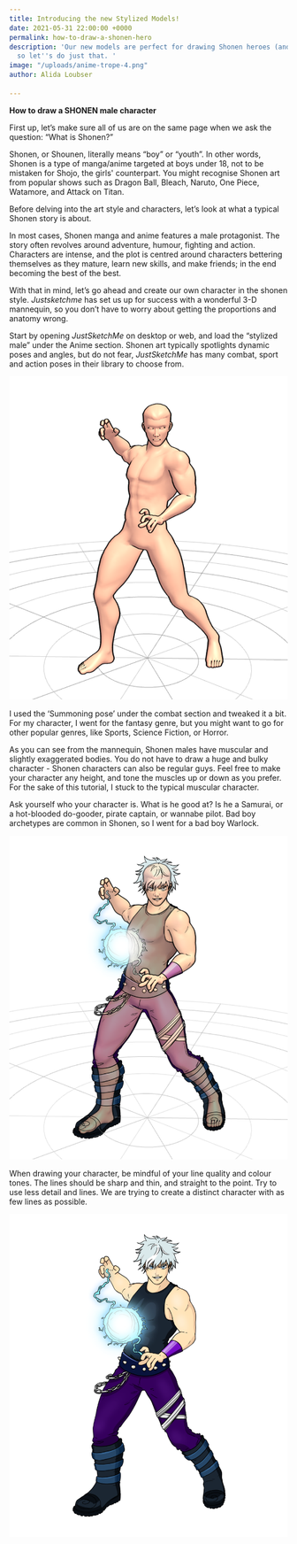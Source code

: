 ```yaml
---
title: Introducing the new Stylized Models!
date: 2021-05-31 22:00:00 +0000
permalink: how-to-draw-a-shonen-hero
description: 'Our new models are perfect for drawing Shonen heroes (and villains)
  so let''s do just that. '
image: "/uploads/anime-trope-4.png"
author: Alida Loubser

---
```

**How to draw a SHONEN male character**

First up, let’s make sure all of us are on the same page when we ask the question: “What is Shonen?”

Shonen, or Shounen, literally means “boy” or “youth”. In other words, Shonen is a type of manga/anime targeted at boys under 18, not to be mistaken for Shojo, the girls' counterpart. You might recognise Shonen art from popular shows such as Dragon Ball, Bleach, Naruto, One Piece, Watamore, and Attack on Titan.

Before delving into the art style and characters, let’s look at what a typical Shonen story is about. 

In most cases, Shonen manga and anime features a male protagonist. The story often revolves around adventure, humour, fighting and action. Characters are intense, and the plot is centred around characters bettering themselves as they mature, learn new skills, and make friends; in the end becoming the best of the best.

With that in mind, let’s go ahead and create our own character in the shonen style. _Justsketchme_ has set us up for success with a wonderful 3-D mannequin, so you don’t have to worry about getting the proportions and anatomy wrong.

Start by opening _JustSketchMe_ on desktop or web, and load the “stylized male” under the Anime section. Shonen art typically spotlights dynamic poses and angles, but do not fear, _JustSketchMe_ has many combat, sport and action poses in their library to choose from.

![](/uploads/shonen-boy-a.png)

I used the ‘Summoning pose’ under the combat section and tweaked it a bit. For my character, I went for the fantasy genre, but you might want to go for other popular genres, like Sports, Science Fiction, or Horror.

As you can see from the mannequin, Shonen males have muscular and slightly exaggerated bodies. You do not have to draw a huge and bulky character - Shonen characters can also be regular guys. Feel free to make your character any height, and tone the muscles up or down as you prefer. For the sake of this tutorial, I stuck to the typical muscular character.

Ask yourself who your character is. What is he good at? Is he a Samurai, or a hot-blooded do-gooder, pirate captain, or wannabe pilot. Bad boy archetypes are common in Shonen, so I went for a bad boy Warlock.

![](/uploads/shonen-boy-c.png)

When drawing your character, be mindful of your line quality and colour tones. The lines should be sharp and thin, and straight to the point. Try to use less detail and lines. We are trying to create a distinct character with as few lines as possible.

![](/uploads/shonen-boy-b.png)